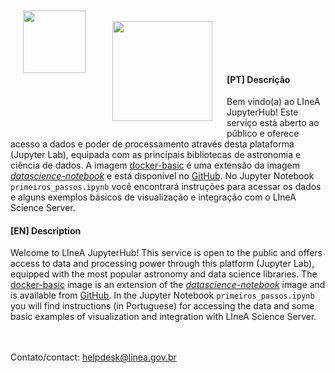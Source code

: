 
<img align="left" src = https://www.linea.gov.br/wp-content/themes/LIneA/imagens/logo-header.png width=100 style="padding: 20px"> <br> 
<img align="left" src = https://jupyter.org/assets/hublogo.svg width=160 style="padding: 20px"> <br> 
<br>
<br>
<br>
<br>




#### [PT] Descrição

Bem vindo(a) ao LIneA JupyterHub! Este serviço está aberto ao público e oferece acesso a dados e poder de processamento através desta plataforma (Jupyter Lab), equipada com as principais bibliotecas de astronomia e ciência de dados. A imagem [docker-basic](https://github.com/linea-it/docker-basic) é uma extensão da imagem [_datascience-notebook_](https://github.com/jupyter/docker-stacks) e está disponível no [GitHub](https://github.com/linea-it/docker-basic). No Jupyter Notebook `primeiros_passos.ipynb` você encontrará instruções para acessar os dados e alguns exemplos básicos de visualização e integração com o LIneA Science Server. 


#### [EN] Description

Welcome to LIneA JupyterHub! This service is open to the public and offers access to data and processing power through this platform (Jupyter Lab), equipped with the most popular astronomy and data science libraries. The [docker-basic](https://github.com/linea-it/docker-basic) image is an extension of the [_datascience-notebook_](https://github.com/jupyter/docker-stacks) image and is available from [GitHub](https://github.com/linea-it/docker-basic). In the Jupyter Notebook `primeiros_passos.ipynb` you will find instructions (in Portuguese) for accessing the data and some basic examples of visualization and integration with LIneA Science Server.

<br> 
<br> 
Contato/contact: <a href="mailto:helpdesk@linea.gov.br">helpdesk@linea.gov.br</a>
